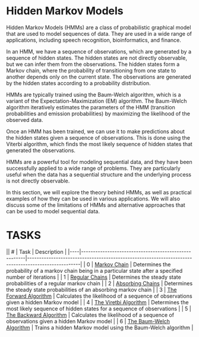 # Hidden Markov Models

Hidden Markov Models (HMMs) are a class of probabilistic graphical model that are used to model sequences of data. They are used in a wide range of applications, including speech recognition, bioinformatics, and finance.

In an HMM, we have a sequence of observations, which are generated by a sequence of hidden states. The hidden states are not directly observable, but we can infer them from the observations. The hidden states form a Markov chain, where the probability of transitioning from one state to another depends only on the current state. The observations are generated by the hidden states according to a probability distribution.

HMMs are typically trained using the Baum-Welch algorithm, which is a variant of the Expectation-Maximization (EM) algorithm. The Baum-Welch algorithm iteratively estimates the parameters of the HMM (transition probabilities and emission probabilities) by maximizing the likelihood of the observed data.

Once an HMM has been trained, we can use it to make predictions about the hidden states given a sequence of observations. This is done using the Viterbi algorithm, which finds the most likely sequence of hidden states that generated the observations.

HMMs are a powerful tool for modeling sequential data, and they have been successfully applied to a wide range of problems. They are particularly useful when the data has a sequential structure and the underlying process is not directly observable.

In this section, we will explore the theory behind HMMs, as well as practical examples of how they can be used in various applications. We will also discuss some of the limitations of HMMs and alternative approaches that can be used to model sequential data.

# TASKS

|| #  | Task                                                 | Description                                                                                        |
|----|------------------------------------------------------|----------------------------------------------------------------------------------------------------|
| 0  | [Markov Chain](./0-markov_chain.py) | Determines  the probability of a markov chain being in a particular state after a specified number of iterations |
| 1  | [Regular Chains](./1-regular.py) | Determines the steady state probabilities of a regular markov chain |
| 2  | [Absorbing Chains](./2-absorbing.py) | Determines the steady state probabilities of an absorbing markov chain |
| 3  | [The Forward Algorithm](./3-forward.py) | Calculates the likelihood of a sequence of observations given a hidden Markov model |
| 4  | [The Viretbi Algorithm](./4-viterbi.py) | Determines the most likely sequence of hidden states for a sequence of observations |
| 5  | [The Backward Algorithm](./5-backward.py) | Calculates the likelihood of a sequence of observations given a hidden Markov model |
| 6  | [The Baum-Welch Algorithm](./6-baum_welch.py) | Trains a hidden Markov model using the Baum-Welch algorithm |

